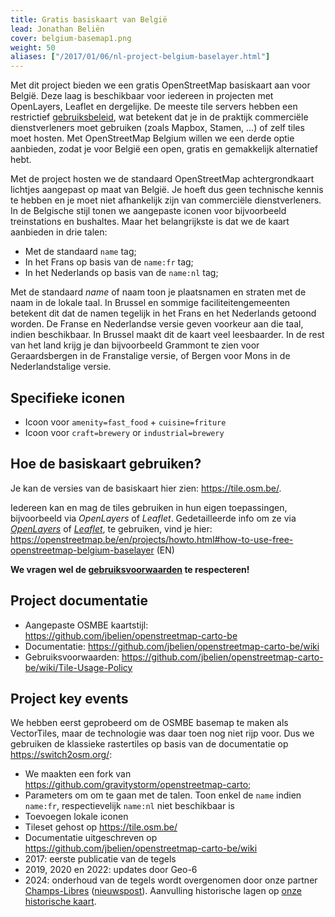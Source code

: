 ```yaml
---
title: Gratis basiskaart van België
lead: Jonathan Beliën
cover: belgium-basemap1.png
weight: 50
aliases: ["/2017/01/06/nl-project-belgium-baselayer.html"]
---
```


Met dit project bieden we een gratis OpenStreetMap basiskaart aan voor België. Deze laag is beschikbaar voor iedereen in projecten met OpenLayers, Leaflet en dergelijke. De meeste tile servers hebben een restrictief [gebruiksbeleid](http://wiki.openstreetmap.org/wiki/Tile_usage_policy), wat betekent dat je in de praktijk commerciële dienstverleners moet gebruiken (zoals Mapbox, Stamen, ...) of zelf tiles moet hosten.
Met OpenStreetMap Belgium willen we een derde optie aanbieden, zodat je voor België een open, gratis en gemakkelijk alternatief hebt.

Met de project hosten we de standaard OpenStreetMap achtergrondkaart lichtjes aangepast op maat van België. Je hoeft dus geen technische kennis te hebben en je moet niet afhankelijk zijn van commerciële dienstverleners. In de Belgische stijl tonen we aangepaste iconen voor bijvoorbeeld treinstations en bushaltes. Maar het belangrijkste is dat we de kaart aanbieden in drie talen:

* Met de standaard `name` tag;
* In het Frans op basis van de `name:fr` tag;
* In het Nederlands op basis van de `name:nl` tag;

Met de standaard _name_ of naam toon je plaatsnamen en straten met de naam in de lokale taal. In Brussel en sommige faciliteitengemeenten betekent dit dat de namen tegelijk in het Frans en het Nederlands getoond worden.
De Franse en Nederlandse versie geven voorkeur aan die taal, indien beschikbaar. In Brussel maakt dit de kaart veel leesbaarder. In de rest van het land krijg je dan bijvoorbeeld Grammont te zien voor Geraardsbergen in de Franstalige versie, of Bergen voor Mons in de Nederlandstalige versie.

## Specifieke iconen

* Icoon voor `amenity=fast_food` + `cuisine=friture`
* Icoon voor `craft=brewery` or `industrial=brewery`

## Hoe de basiskaart gebruiken?

Je kan de versies van de basiskaart hier zien: <https://tile.osm.be/>.

Iedereen kan en mag de tiles gebruiken in hun eigen toepassingen, bijvoorbeeld via _OpenLayers_ of _Leaflet_.
Gedetailleerde info om ze via _[OpenLayers](https://openlayers.org/)_ of _[Leaflet](http://leafletjs.com/)_, te gebruiken, vind je hier: <https://openstreetmap.be/en/projects/howto.html#how-to-use-free-openstreetmap-belgium-baselayer> (EN)

**We vragen wel de [gebruiksvoorwaarden](https://github.com/jbelien/openstreetmap-carto-be/wiki/Tile-Usage-Policy) te respecteren!**

## Project documentatie

* Aangepaste OSMBE kaartstijl: <https://github.com/jbelien/openstreetmap-carto-be>
* Documentatie: <https://github.com/jbelien/openstreetmap-carto-be/wiki>
* Gebruiksvoorwaarden: <https://github.com/jbelien/openstreetmap-carto-be/wiki/Tile-Usage-Policy>

## Project key events

We hebben eerst geprobeerd om de OSMBE basemap te maken als VectorTiles, maar de technologie was daar toen nog niet rijp voor. Dus we gebruiken de klassieke rastertiles op basis van de documentatie op <https://switch2osm.org/>:

* We maakten een fork van <https://github.com/gravitystorm/openstreetmap-carto>;
* Parameters om om te gaan met de talen. Toon enkel de `name` indien `name:fr`, respectievelijk `name:nl` niet beschikbaar is
* Toevoegen lokale iconen
* Tileset gehost op <https://tile.osm.be/>
* Documentatie uitgeschreven op <https://github.com/jbelien/openstreetmap-carto-be/wiki>
* 2017: eerste publicatie van de tegels
* 2019, 2020 en 2022: updates door Geo-6
* 2024: onderhoud van de tegels wordt overgenomen door onze partner [Champs-Libres](https://champs-libres.coop) ([nieuwspost](https://openstreetmap.be/nl/2024/04/25/tiles-updated.html)). Aanvulling historische lagen op [onze historische kaart](https://play.osm.be/historischekaart.html#17/50.73016/4.23513/OSMBelgiumArchiveMarch2019-OSMroads).
